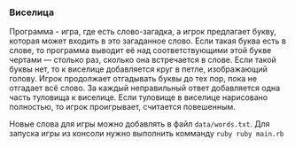 ### Виселица
Программа - игра, где есть слово-загадка, а игрок предлагает букву, которая может входить в это загаданное слово. Если такая буква есть в слове, то программа выводит её над соответствующими этой букве чертами — столько раз, сколько она встречается в слове. Если такой буквы нет, то к виселице добавляется круг в петле, изображающий голову. Игрок продолжает отгадывать буквы до тех пор, пока не отгадает всё слово. За каждый неправильный ответ добавляется одна часть туловища к виселице.
Если туловище в виселице нарисовано полностью, то игрок проигрывает, считается повешенным.

Новые слова для игры можно добавлять в файл ```data/words.txt```. Для запуска игры из консоли нужно выполнить комманду ```ruby ruby main.rb```
